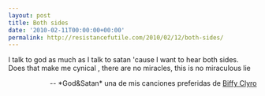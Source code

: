 ```yaml
---
layout: post
title: Both sides
date: '2010-02-11T00:00:00+00:00'
permalink: http://resistancefutile.com/2010/02/12/both-sides/
---
```

<p class="chorus">I talk to god as much as I talk to satan 'cause I want to hear both sides.
Does that make me cynical , there are no miracles, this is no miraculous lie</p><p align="right">-- *God&Satan* una de mis canciones preferidas de <a href="http://www.biffyclyro.com/">Biffy Clyro</a></p>
